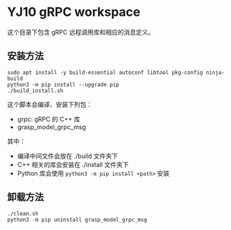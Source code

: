 # YJ10 gRPC workspace

这个目录下包含 gRPC 远程调用库和相应的消息定义。

## 安装方法

```shell
sudo apt install -y build-essential autoconf libtool pkg-config ninja-build
python3 -m pip install --upgrade pip
./build_install.sh
```

这个脚本会编译、安装下列包：

- grpc: gRPC 的 C++ 库
- grasp_model_grpc_msg

其中：

- 编译中间文件会放在 ./build 文件夹下
- C++ 相关的库会安装在 ./install 文件夹下
- Python 库会使用 `python3 -m pip install <path>` 安装

## 卸载方法

```shell
./clean.sh
python3 -m pip uninstall grasp_model_grpc_msg
```

